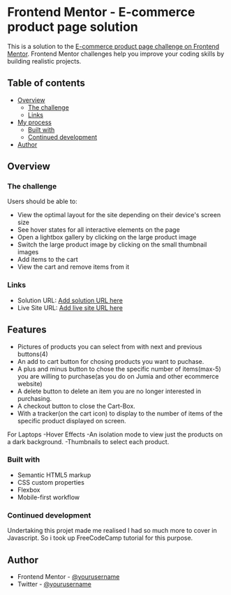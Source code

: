 # Frontend Mentor - E-commerce product page solution

This is a solution to the [E-commerce product page challenge on Frontend Mentor](https://www.frontendmentor.io/challenges/ecommerce-product-page-UPsZ9MJp6). Frontend Mentor challenges help you improve your coding skills by building realistic projects.

## Table of contents

- [Overview](#overview)
  - [The challenge](#the-challenge)
  - [Links](#links)
- [My process](#my-process)
  - [Built with](#built-with)
  - [Continued development](#continued-development)
- [Author](#author)


## Overview

### The challenge

Users should be able to:

- View the optimal layout for the site depending on their device's screen size
- See hover states for all interactive elements on the page
- Open a lightbox gallery by clicking on the large product image
- Switch the large product image by clicking on the small thumbnail images
- Add items to the cart
- View the cart and remove items from it

### Links

- Solution URL: [Add solution URL here](https://github.com/PraiseImmanuel/ecommerce-product)
- Live Site URL: [Add live site URL here](https://praiseimmanuel.github.io/ecommerce-product)

## Features
- Pictures of products you can select from with next and previous buttons(4)
- An add to cart button for chosing products you want to puchase.
- A plus and minus button to chose the specific number of items(max-5) you are willing to purchase(as you do on Jumia and other ecommerce website)
- A delete button to delete an item you are no longer interested in purchasing.
- A checkout button to close the Cart-Box.
- With a tracker(on the cart icon) to display to the number of items of the specific product displayed on screen.

For Laptops
-Hover Effects
-An isolation mode to view just the products on a dark background.
-Thumbnails to select each product.

### Built with

- Semantic HTML5 markup
- CSS custom properties
- Flexbox
- Mobile-first workflow


### Continued development
Undertaking this projet made me realised I had so much more to cover in Javascript. So i took up FreeCodeCamp tutorial for this purpose.

## Author
- Frontend Mentor - [@yourusername](https://www.frontendmentor.io/profile/praiseimmanuel)
- Twitter - [@yourusername](https://www.twitter.com/praiseimmanuel2)

